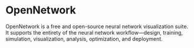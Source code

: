 # OpenNetwork
OpenNetwork is a free and open-source neural network visualization suite. It supports the entirety of the neural network workflow—design, training, simulation, visualization, analysis, optimization, and deployment.

